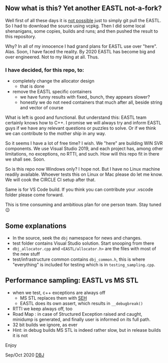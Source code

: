 
## Now what is this? Yet another EASTL not-a-fork?

Well first of all these days it is [not possible](https://github.com/electronicarts/EASTL/issues/302) just to simply git pull the EASTL. So I had to download the source using vcpkg. Then I did some local shenanigans, some copies, builds and runs; and then pushed the result to this repository.

Why? In all of my innocence I had grand plans for EASTL use over "here". Alas. Soon, I have faced the reality. By 2020 EASTL has become big and over engineered. Not to my liking at all. Thus.

### I have decided, for this repo, to:

- completely change the allocator design
  - that is done
- remove the EASTL specific containers
  - we have funny results with fixed_ bunch, they appears slower?
  - honestly we do not need containers that much after all, beside string and vector of course

What is left is good and functional. But understand this: EASTL team certainly knows how to C++. I promise we will always try and inform EASTL guys if we have any relevant questions or puzzles to solve. Or if we think we can contribute to the mother ship in any way.

So it seems I have a lot of free time? I wish. We "here" are building WIN SVR components. We use Visual Studio 2019, and each project has, among other limitations, no exceptions, no RTTI, and such. How will this repo fit in there we shall see. Soon.

So is this repo now Windows only? I hope not. But I have no Linux machine readily available. Whoever tests this on Linux or Mac please do let me know. We will cook the CIRCLE CI setup after that.

Same is for VS Code build. If you think you can contribute your .vscode folder please come forward.

This is time consuming and ambitious plan for one person team. Stay tuned :wink:

## Some explanations

- In the source, seek the `dbj` namespace for news and changes.
- test folder contains Visual Studio solution. Start snooping from there
- `dbj_allocator.cpp` and `<EASTL/allocator.h>` are the files with most of the new stuff
- test/infrastructure  common contains `dbj_common.h`, this is where "everything" is included for testing which is in `testing_sampling.cpp`.

## Performance sampling: EASTL vs MS STL

- when we test, c++ exceptions are always off
     - MS STL replaces them with [SEH](https://docs.microsoft.com/en-us/cpp/cpp/structured-exception-handling-c-cpp?view=vs-2019)
     - EASTL does its own assert, which results in `__debugbreak()`
- RTTI we keep always off, too
- Road Map : in case of Structured Exception raised and caught, minidump is generated, and finally user is informed on its full path.
- 32 bit builds we ignore, as ever
- Hint: in debug builds MS STL is indeed rather slow, but in release builds it is not


Enjoy

Sep/Oct  2020
[DBJ](https://dbj.org/)
